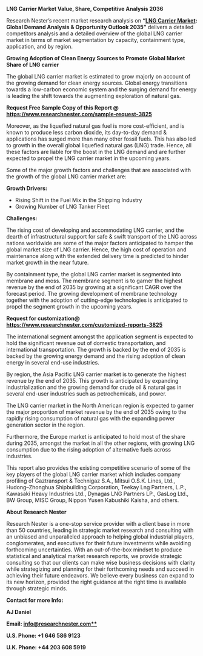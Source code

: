﻿<a name="_hlk135835180"></a>**LNG Carrier Market Value, Share, Competitive Analysis 2036**

Research Nester’s recent market research analysis on **“[LNG Carrier Market](https://www.researchnester.com/reports/lng-carrier-market/3825): Global Demand Analysis & Opportunity Outlook 2035”** delivers a detailed competitors analysis and a detailed overview of the global LNG carrier market in terms of market segmentation by <a name="_hlk137297120"></a>capacity, containment type, application, and by region. 

**Growing Adoption of Clean Energy Sources to Promote Global Market Share of LNG carrier**

The global LNG carrier market is estimated to grow majorly on account of the growing demand for clean energy sources. Global energy transitions towards a low-carbon economic system and the surging demand for energy is leading the shift towards the augmenting exploration of natural gas. 

<a name="_hlk168911023"></a><a name="_hlk168911453"></a>**Request Free Sample Copy of this Report @ <https://www.researchnester.com/sample-request-3825>** 

Moreover, as the liquefied natural gas fuel is more cost-efficient, and is known to produce less carbon dioxide, its day-to-day demand & applications has surged more than many other fossil fuels. This has also led to growth in the overall global liquefied natural gas (LNG) trade. Hence, all these factors are liable for the boost in the LNG demand and are further expected to propel the LNG carrier market in the upcoming years. 

Some of the major growth factors and challenges that are associated with the growth of the global LNG carrier market are:

**Growth Drivers:**

- Rising Shift in the Fuel Mix in the Shipping Industry
- Growing Number of LNG Tanker Fleet

**Challenges:**

The rising cost of developing and accommodating LNG carrier, and the dearth of infrastructural support for safe & swift transport of the LNG across nations worldwide are some of the major factors anticipated to hamper the global market size of LNG carrier. Hence, the high cost of operation and maintenance along with the extended delivery time is predicted to hinder market growth in the near future. 

By containment type, the global LNG carrier market is segmented into membrane and moss. The membrane segment is to garner the highest revenue by the end of 2035 by growing at a significant CAGR over the forecast period. The growing development of membrane technology together with the adoption of cutting-edge technologies is anticipated to propel the segment growth in the upcoming years.

**Request for customization@ <https://www.researchnester.com/customized-reports-3825>**  

The international segment amongst the application segment is expected to hold the significant revenue out of domestic transportation, and international transportation. The growth is backed by the end of 2035 is backed by the growing energy demand and the rising adoption of clean energy in several end-use industries.

By region, the Asia Pacific LNG carrier market is to generate the highest revenue by the end of 2035. This growth is anticipated by expanding industrialization and the growing demand for crude oil & natural gas in several end-user industries such as petrochemicals, and power.

The LNG carrier market in the North American region is expected to garner the major proportion of market revenue by the end of 2035 owing to the rapidly rising consumption of natural gas with the expanding power generation sector in the region.

Furthermore, the Europe market is anticipated to hold most of the share during 2035, amongst the market in all the other regions, with growing LNG consumption due to the rising adoption of alternative fuels across industries.

This report also provides the existing competitive scenario of some of the key players of the global LNG carrier market which includes company profiling of Gaztransport & Technigaz S.A., Mitsui O.S.K. Lines, Ltd., Hudong–Zhonghua Shipbuilding Corporation, Teekay Lng Partners, L.P., Kawasaki Heavy Industries Ltd., Dynagas LNG Partners LP., GasLog Ltd., BW Group, MISC Group, Nippon Yusen Kabushiki Kaisha, and others.      

<a name="_hlk168910495"></a>**About Research Nester**

Research Nester is a one-stop service provider with a client base in more than 50 countries, leading in strategic market research and consulting with an unbiased and unparalleled approach to helping global industrial players, conglomerates, and executives for their future investments while avoiding forthcoming uncertainties. With an out-of-the-box mindset to produce statistical and analytical market research reports, we provide strategic consulting so that our clients can make wise business decisions with clarity while strategizing and planning for their forthcoming needs and succeed in achieving their future endeavors. We believe every business can expand to its new horizon, provided the right guidance at the right time is available through strategic minds.

**Contact for more Info:**

**AJ Daniel**

**Email: [info@researchnester.com**](mailto:info@researchnester.com)**

**U.S. Phone: +1 646 586 9123** 

**U.K. Phone: +44 203 608 5919**
